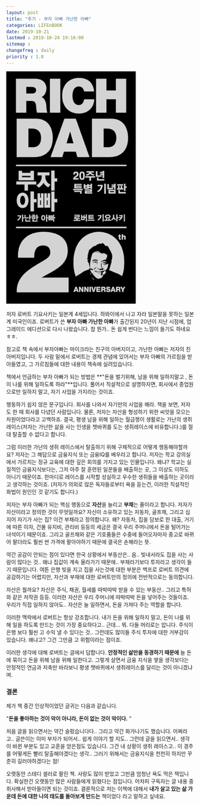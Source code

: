 ```yaml
---
layout: post
title: "후기 - 부자 아빠 가난한 아빠"
categories: LIFEnBOOK
date: 2019-10-21
lastmod : 2019-10-24 19:16:00
sitemap :
changefreq : daily
priority : 1.0
---
```




![RichDad](/assets/img/richdad.jpg)



저자 로버트 기요사키는 일본계 4세입니다. 하와이에서 나고 자라 일본말을 못하는 일본계 미국인이죠. 로버트가 쓴 **부자 아빠 가난한 아빠**가 출간된지 20년이 지난 시점에, 업그레이드 에디션으로 다시 나왔습니다. 참 뭔가.. 돈 쉽게 번다는 느낌이 들기도 하네요 ㅎㅎ.

참고로 책 속에서 부자아빠는 마이크라는 친구의 아버지이고, 가난한 아빠는 저자의 친아버지입니다. 두 사람 밑에서 로버트는 경제 관념에 있어서는 부자 아빠의 가르침을 받아들였고, 그 가르침들에 대한 내용이 책속에 실려있습니다. 

책에서 언급하는 부자 아빠가 되는 방법은 **"돈을 벌기위해, 남을 위해 일하지말고 , 돈이 나를 위해 일하도록 하라"**입니다. 풀어서 직설적으로 설명하자면, 회사에서 종업원으로만 일하지 말고, 자기 사업을 가지라는 것이죠.

 행동하기 쉽지 않은 문구입니다. 회사를 나와서 자기만의 사업을 해라. 책을 보면, 저자도 한 때 회사를 다녔던 사람입니다. 물론, 저자는 자산을 형성하기 위한 씨앗을 모으는 차원이었다라고 고백하죠. 결국, 평생 남을 위해 일하는 월급쟁이 생활로는 가난의 생쥐 레이스(저자는 가난한 삶을 사는 인생을 챗바퀴를 도는 생쥐레이스에 비유합니다.)를 절대 탈출할 수 없다고 합니다. 

 그럼 이러한 가난의 생쥐 레이스에서 탈출하기 위해 구체적으로 어떻게 행동해야할까요? 저자는 그 해답으로 금융지식 또는 금융IQ를 배우라고 합니다. 저자는 학교 강의실에서 가르치는 정규 교육에 대한 깊은 회의를 가지고 있는 인물입니다. 왜냐? 학교는 실질적인 금융지식보다는, 그저 아주 잘 훈련된 일꾼들을 배출하는 곳, 그 이상도 이하도 아니기 때문이죠. 한마디로 레이스를 시작할 성실하고 우수한 생쥐들을 배출하는 곳이라고 생각하는 것이죠. (저자가 의외로 많은 독자들로부터 욕을 듣는건, 이러한 직설적인 화법이 원인인 것 같기도 합니다.)



저자는 부자 아빠가 되는 핵심 행동으로 **자산**을 늘리고 **부채**는 줄이라고 합니다. 저자가 자산이라고 정의한 것이 무엇일까요? 자신이 소유하고 있는 자동차, 골프채, 그리고 심지어 자기가 사는 집? 이건 부채라고 정의합니다. 왜? 자동차, 집을 담보로 한 대출, 거기에 따른 이자, 건물 유지비, 관리비 등등의 세금은 결국 우리 주머니에서 돈을 털어가는 녀석이기 때문이죠. 그리고 골프채와 같은 기호품들은 수중에 들어오자마자 중고로 바뀌어 팔더라도 훨씬 싼 가격에 팔아야하기 때문에 결국은 손해라는 뜻. 



약간 공감이 안되는 점이 있다면 한국 상황에서 부동산은.. 음.. 빚내서라도 집을 사는 사람이 많다는 것.. 왜냐 집값이 계속 올라가기 때문에.. 부채라기보다 투자라고 생각이 들기 때문입니다. 여튼 은행 빚을 지고 집을 사는것에 대한 부분은 백프로 로버트 의견에 공감하기는 어렵지만, 자산과 부채에 대한 로버트만의 정의에 전반적으로는 동의합니다. 



자산은 뭘까요? 자산은 주식, 채권, 월세를 따박따박 받을 수 있는 부동산.. 그리고 특허와 같은 저작권 등등. 이러한 자산은 우리 주머니에 따박따박 돈을 넣어주는 것들이죠. 우리가 직접 일하지 않아도.. 자산은 늘 일하면서, 돈을 가져다 주는 역할을 합니다. 

이러한 맥락에서 로버트는 항상 강조합니다. 내가 돈을 위해 일하지 말고, 돈이 나를 위해 일을 하도록 만드는 것이 가장 중요하다고.. 근데... 뭐. 다들 머리로는 압니다. 주식이 은행 보다 훨씬 고 수익 낼 수 있다는 것.. 그런데도 많이들 주식 투자에 대한 거부감이 있습니다. 왜냐고? 그건 그만큼 고 위험이라는 점이죠.



이러한 생각에 대해 로버트는 글에서 답합니다. **안정적인 삶만을 동경하기 때문에** 늘 돈에 묶이고 돈을 위해 남을 위해 일한다고. 그렇게 살면서 금융 지식을 쌓을 생각보다는 안정적인 연금과 저축만 바라보니 평생 챗바퀴에서 생쥐레이스를 달리는 것이 아니겠냐며. 



### 결론

제가 책 중간 인상적이었던 글귀는 다음과 같습니다. 

"**돈을 좋아하는 것이 악이 아니라, 돈이 없는 것이 악이다.** "

처음 글을 읽으면서는 약간 슬펐습니다다.. 그리고 약간 화가나기도 했습니다. 어쩌라고.. 글쓴이는 이미 부자가 되어서.. 쉽게 이야기 할 지도.. 그런데 글을 읽으면서.. 생각이 바뀐 부분도 있고 교훈을 얻은점도 있습니다. 그건 내 상황이 생쥐 레이스고.. 이 경주를 어떻게든 빨리 탈출해야겠다는 생각.. 그러기 위해서는 금융지식을 천천히 하지만 꾸준히 길러야하겠다는 점!

오랫동안 스테디 셀러로 팔린 책. 사랑도 많이 받았고 그만큼 엄청난 욕도 먹은 책입니다. 확실한건 오랫동안 많은 사람들에게 읽혔다는 점입니다. 어차피 구독자는 글 내용 중 취사해서 받아들이면 되는 것이죠. 결론적으로 저는 이책에 대해서 **내가 살고 있는 삶 가운데 돈에 대한 나의 태도를 돌아보게 만드는** 책이었다 라고 말하고 싶네요.



